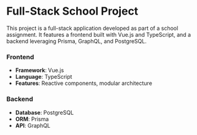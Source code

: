 # Full-Stack School Project

This project is a full-stack application developed as part of a school assignment. It features a frontend built with Vue.js and TypeScript, and a backend leveraging Prisma, GraphQL, and PostgreSQL.

### Frontend

- **Framework**: Vue.js
- **Language**: TypeScript
- **Features**: Reactive components, modular architecture

### Backend

- **Database**: PostgreSQL
- **ORM**: Prisma
- **API**: GraphQL
